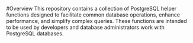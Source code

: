 #Overview
This repository contains a collection of PostgreSQL helper functions designed to facilitate common database operations, enhance performance, and simplify complex queries. These functions are intended to be used by developers and database administrators work with PostgreSQL databases.
